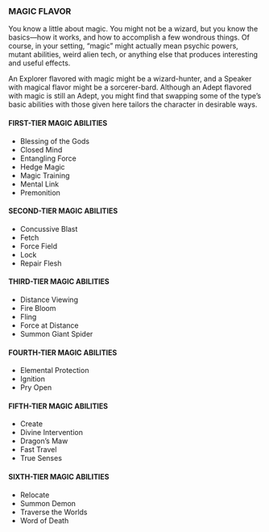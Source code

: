 ### MAGIC FLAVOR

<!-- P, ID: 040169 -->

You know a little about magic. You might not be a wizard, but you know the basics—how it works, and how to accomplish a few wondrous things. Of course, in your setting, “magic” might actually mean psychic powers, mutant abilities, weird alien tech, or anything else that produces interesting and useful effects.

<!-- P, ID: 040170 -->

An Explorer flavored with magic might be a wizard-hunter, and a Speaker with magical flavor might be a sorcerer-bard. Although an Adept flavored with magic is still an Adept, you might find that swapping some of the type’s basic abilities with those given here tailors the character in desirable ways.

#### FIRST-TIER MAGIC ABILITIES

<!-- L, ID: 040173 -->

- Blessing of the Gods
- Closed Mind
- Entangling Force
- Hedge Magic
- Magic Training
- Mental Link
- Premonition

<!-- /L -->

#### SECOND-TIER MAGIC ABILITIES

<!-- L, ID: 040190 -->

- Concussive Blast
- Fetch
- Force Field
- Lock
- Repair Flesh

<!-- /L -->

#### THIRD-TIER MAGIC ABILITIES

<!-- L, ID: 040203 -->

- Distance Viewing
- Fire Bloom
- Fling
- Force at Distance
- Summon Giant Spider

<!-- /L -->

#### FOURTH-TIER MAGIC ABILITIES

<!-- L, ID: 040216 -->

- Elemental Protection
- Ignition
- Pry Open

<!-- /L -->

#### FIFTH-TIER MAGIC ABILITIES

<!-- L, ID: 040225 -->

- Create
- Divine Intervention
- Dragon’s Maw
- Fast Travel
- True Senses

<!-- /L -->

#### SIXTH-TIER MAGIC ABILITIES

<!-- L, ID: 040238 -->

- Relocate
- Summon Demon
- Traverse the Worlds
- Word of Death

<!-- /L -->

